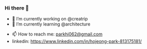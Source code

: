 ### Hi there 👋

- 🔭 I’m currently working on @creatrip
- 🌱 I’m currently learning @architecture
<!-- - 👯 I’m looking to collaborate on ... -->
<!-- - 🤔 I’m looking for help with ... -->
<!-- - 💬 Ask me about ... -->
- 📫 How to reach me: parkhj062@gmail.com
- linkedin: https://www.linkedin.com/in/hojeong-park-813175181/
<!-- - 😄 Pronouns: ... -->
<!-- - ⚡ Fun fact: ... -->

<!--
**parkhojeong/parkhojeong** is a ✨ _special_ ✨ repository because its `README.md` (this file) appears on your GitHub profile.

Here are some ideas to get you started:

- 🔭 I’m currently working on ...
- 🌱 I’m currently learning ...
- 👯 I’m looking to collaborate on ...
- 🤔 I’m looking for help with ...
- 💬 Ask me about ...
- 📫 How to reach me: ...
- 😄 Pronouns: ...
- ⚡ Fun fact: ...
-->
